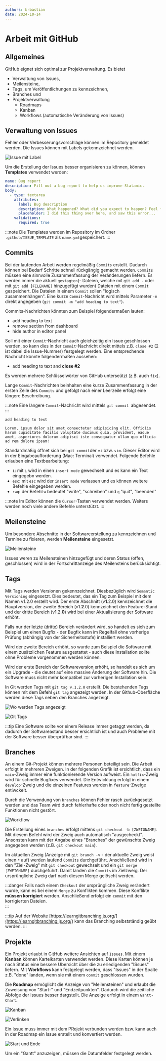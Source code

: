 ```yaml
---
authors: b-bastian
date: 2024-10-14
---
```


# Arbeit mit GitHub

## Allgemeines

GitHub eignet sich optimal zur Projektverwaltung. Es bietet

<!-- truncate -->

- Verwaltung von Issues,
- Meilensteine,
- Tags, um Veröffentlichungen zu kennzeichnen,
- Branches und
- Projektverwaltung
  - Roadmaps
  - Kanban
  - Workflows (automatische Veränderung von Issues)

## Verwaltung von Issues

Fehler oder Verbesserungsvorschläge können im Repository gemeldet werden. Die Issues können mit Labels gekennzeichnet werden.

![Issue mit Label](./issue-label.png)

Um die Erstellung der Issues besser organisieren zu können, können **Templates** verwendet werden:

```yml
name: Bug report
description: Fill out a bug report to help us improve Statamic.
body:
  - type: textarea
    attributes:
      label: Bug description
      description: What happened? What did you expect to happen? Feel free to drop any screenshots in here.
      placeholder: I did this thing over here, and saw this error...
    validations:
      required: true
```

:::note
Die Templates werden im Repository im Ordner `.github/ISSUE_TEMPLATE` als `name.yml`gespeichert.
:::

## Commits

Bei der laufenden Arbeti werden regelmäßig `Commits` erstellt. Dadurch können bei Bedarf Schritte schnell rückgängig gemacht werden. `Commits` müssen eine sinnvolle Zusammenfassung der Veränderungen liefern. Es werden immer die aktuell `gestagten`(- Dateien, welche mit `git add .` oder mit `git add [FILENAME]` hinzugefügt wurden) Dateien mit einem `Commit` gespeichert. Die Dateien in einem `Commit` sollen "logisch zusammenhängen". Eine kurze `Commit`-Nachricht wird mittels Parameter `-m` direkt angegeben (`git commit -m "add heading to text"`).

Commits-Nachrichten könnten zum Beispiel folgendermaßen lauten:

- add heading to text
- remove section from dashboard
- hide author in editor panel

Soll mit einer `Commit`-Nachricht auch gleichzeitig ein Issue geschlossen werden, so kann dies in der `Commit`-Nachricht direkt mittels z.B. `close #2` (2 ist dabei die Issue-Nummer) festgelegt werden. Eine entsprechende Nachricht könnte folgendermaßen aussehen:

- add heading to text and **close #2**

Es werden mehrere Schlüsselwörter von GitHub unterseützt (z.B. auch `fix`).

Lange `Commit`-Nachrichten beinhalten eine kurze Zusammenfassung in der ersten Zeile des `Commits` und gefolgt nach einer Leerzeile erfolgt eine längere Beschreibung.

:::note
Eine längere `Commit`-Nachricht wird mittels `git commit `abgesendet.
:::

```
add heading to text

Lorem, ipsum dolor sit amet consectetur adipisicing elit. Officiis harum cupiditate facilis voluptate ducimus quia, provident, eaque amet, asperiores dolorum adipisci iste consequatur ullam quo officia ad rem dolore ipsam!
```

Standardmäßig öffnet sich bei `git commit`der `vi` bzw. `vim`. Dieser Editor wird in der Eingabeaufforderung (Mac: Terminal) verwendet. Folgende Befehle erlauben eine Textbearbeitung:

- `i`: mit `i` wird in einen `insert mode` gewechselt und es kann ein Text eingegebn werden.
- `esc`: mit `esc` wird der `insert mode` verlassen und es können weitere Befehle eingegeben werden.
- `:wq`: der Befehl `w` bedeutet "write", "schreiben" und `q` "quit", "beenden"

:::note
Im Editor können die `Cursor`-Tasten verwendet werden. Weiters werden noch viele andere Befehle unterstützt.
:::

## Meilensteine

Um besondere Abschnitte in der Softwareerstellung zu kennzeichnen und Termine zu fixieren, werden **Meilensteine** eingesetzt.

![Meilensteine](./milestones.png)

Issues weren zu Meilensteinen hinzugefügt und deren Status (offen, geschlossen) wird in der Fortschrittanzeige des Meilensteins berücksichtigt.

## Tags

Mit Tags werden Versionen gekennzeichnet. Diesbezüglich wird `Semantic Versioning` eingesetzt. Dies bedeutet, das ein Tag zum Beispiel mit dem Namen v1.2.0 erstellt wird. Der erste Abschnitt (v**1**.2.0) kennzeichnet die Hauptversion, der zweite Bereich (v1.**2**.0) kennzeichnet den Feature-Stand und der dritte Bereich (v1.2.**0**) wird bei einer Aktualisierung der Software erhöht.

Falls nur der letzte (dritte) Bereich verändert wird, so handelt es sich zum Beispiel um einen Bugfix - der Bugfix kann im Regelfall ohne vorherige Prüfung (abhängig von der Sicherheitsstufe) installiert werden.

Wird der zweite Bereich erhöht, so wurde zum Beispiel die Software mit einem zusätzlichen Feature ausgestattet - auch diese Installation sollte ohne Probleme vorgenommen werden können.

Wird der erste Bereich der Softwareversion erhöht, so handelt es sich um ein Upgrade - die deutet auf eine massive Änderung der Software hin. Die Software muss nicht mehr kompatibel zur vorherigen Installation sein.

In Git werden Tags mit `git tag v.1.2.0` erstellt. Die bestehenden Tags können mit dem Befehl `git tag` angezeigt werden. In der Github-Oberfläche werden diese Tags neben den Branches angezeigt.

![Wo werden Tags angezeigt](./wo-git-tags.png)

![Git Tags](./tags.png)

:::tip
Eine Software sollte vor einem Release immer getaggt werden, da dadurch der Softwareastand besser ersichtlich ist und auch Probleme mit der Software besser überprüfbar sind.
:::

## Branches

An einem Git-Projekt können mehrere Personen beteiligt sein. Die Arbeit erfolgt in mehreren Zweigen. In der folgenden Grafik ist ersichtlich, dass ein `main`-Zweig immer eine funktionierende Version aufweist. Ein `hotfix`-Zweig wird für schnelle Bugfixes verwendet. Die Entwicklung erfolgt in einem `develop`-Zweig und die einzelnen Features werden in `feature`-Zweige entiwckelt.

Durch die Verwendung von `branches` können Fehler rasch zurückgesetzt werden und das Team wird durch fehlerhafte oder noch nicht fertig gestellte Funktionen nicht gestört.

![Workflow](./git-workflow.svg)

Die Erstellung eines `branches` erfolgt mittens `git checkout -b [ZWEIGNAME]`. Mit diesem Befehl wird der Zweig auch automatisch "ausgecheckt". Ansonsten kann mit der Angabe eines "Branches" der gewünschte Zweig angegeben werden (z.B. `git checkout main`).

Im aktuellen Zweig (Anzeige mit `git branch -v` - der aktuelle Zweig weist einen `*` auf) werden laufend `Commits` durchgeführt. Anschließend wird in den "Ziel-Zweig" mit `git checkout` gewechselt und ein `git merge [ZWEIGNAME]` durchgeführt. Damit landen die `Commits` im Zielzweig. Der ursprüngliche Zweig darf nach diesem Merge gelöscht werden.

:::danger
Falls nach einem `Checkout` der ursprüngliche Zweig verändert wurde, kann es bei einem `Merge` zu Konflikten kommen. Diese Konflikte **müssen korrigiert** werden. Anschließend erfolgt ein `commit` mit den korrigierten Dateien.  
:::

:::tip
Auf der Website [https://learngitbranching.js.org/](https://learngitbranching.js.org/) kann das Branching selbstständig geübt werden.
:::

## Projekte

Ein Projekt erlaubt in GitHub weitere Ansichten auf `Issues`. Mit einem **Kanban** können Karteikarten verwendet werden. Diese Karten können je nach Status eine bessere Übersicht über die zu erledigenden "ISsues" liefern. Mit **Workflows** kann festgelegt werden, dass "Issues" in der Spalte z.B. "done" landen, wenn sie mit einem `commit` geschlossen wurden.

Die **Roadmap** ermöglicht die Anzeige von "Meilensteinen" und erlaubt die Zuweisung von "Start-" und "Endzeitpunkten". Dadurch wird die zeitliche Abfolge der Issues besser dargstellt. Die Anzeige erfolgt in einem `Gantt-Chart`.

![Kanban](./git-kanban-issue.png)

![Verlinken](./git-issue-verlinken.png)

Ein Issue muss immer mit dem PRojekt verbunden werden bzw. kann auch in der Roadmap ein Issue erstellt und konvertiert werden.

![Start und Ende](./git-roadmap-start-end.png)

Um ein "Gantt" anzuzeigen, müssen die Datumfelder festgelegt werden.
